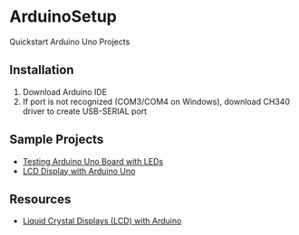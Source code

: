 # ArduinoSetup
Quickstart Arduino Uno Projects

## Installation
1. Download Arduino IDE
2. If port is not recognized (COM3/COM4 on Windows), download CH340 driver to create USB-SERIAL port

## Sample Projects
* [Testing Arduino Uno Board with LEDs](led)
* [LCD Display with Arduino Uno](lcd)

## Resources
* [Liquid Crystal Displays (LCD) with Arduino](https://docs.arduino.cc/learn/electronics/lcd-displays)